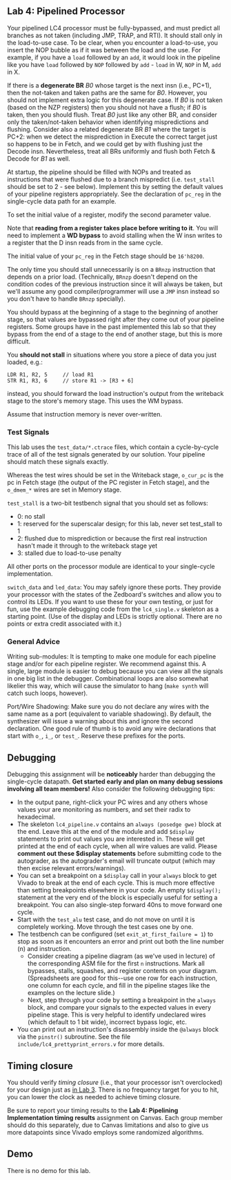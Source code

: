 ## Lab 4: Pipelined Processor

Your pipelined LC4 processor must be fully-bypassed, and must predict all branches as not taken (including JMP, TRAP, and RTI). It should stall only in the load-to-use case. To be clear, when you encounter a load-to-use, you insert the NOP bubble as if it was between the load and the use. For example, if you have a `load` followed by an `add`, it would look in the pipeline like you have `load` followed by `NOP` followed by `add` - `load` in W, `NOP` in M, `add` in X.

If there is a **degenerate BR** _B0_ whose target is the next insn (i.e., PC+1), then the not-taken and taken paths are the same for _B0_. However, you should not implement extra logic for this degenerate case. If _B0_ is not taken (based on the NZP registers) then you should not have a flush; if _B0_ is taken, then you should flush. Treat _B0_ just like any other BR, and consider only the taken/not-taken behavior when identifying mispredictions and flushing. Consider also a related degenerate BR _B1_ where the target is PC+2: when we detect the misprediction in Execute the correct target just so happens to be in Fetch, and we could get by with flushing just the Decode insn. Nevertheless, treat all BRs uniformly and flush both Fetch & Decode for _B1_ as well.

At startup, the pipeline should be filled with NOPs and treated as instructions that were flushed due to a branch mispredict (i.e. `test_stall` should be set to 2 - see below). Implement this by setting the default values of your pipeline registers appropriately. See the declaration of `pc_reg` in the single-cycle data path for an example.

To set the initial value of a register, modify the second parameter value.

Note that **reading from a register takes place before writing to it**. You will need to implement a **WD bypass** to avoid stalling when the W insn writes to a register that the D insn reads from in the same cycle.

The initial value of your `pc_reg` in the Fetch stage should be `16'h8200`.

The only time you should stall unnecessarily is on a `BRnzp` instruction that depends on a prior load. (Technically, `BRnzp` doesn't depend on the condition codes of the previous instruction since it will always be taken, but we'll assume any good compiler/programmer will use a `JMP` insn instead so you don't have to handle `BRnzp` specially).

You should bypass at the beginning of a stage to the beginning of another stage, so that values are bypassed right after they come out of your pipeline registers. Some groups have in the past implemented this lab so that they bypass from the end of a stage to the end of another stage, but this is more difficult.

You **should not stall** in situations where you store a piece of data you just loaded, e.g.:
```
LDR R1, R2, 5     // load R1
STR R1, R3, 6     // store R1 -> [R3 + 6]
```
instead, you should forward the load instruction's output from the writeback stage to the store's memory stage. This uses the WM bypass.

Assume that instruction memory is never over-written.

### Test Signals

This lab uses the `test_data/*.ctrace` files, which contain a cycle-by-cycle trace of all of the test signals generated by our solution. Your pipeline should match these signals exactly.

Whereas the test wires should be set in the Writeback stage, `o_cur_pc` is the pc in Fetch stage (the output of the PC register in Fetch stage), and the `o_dmem_*` wires are set in Memory stage.

`test_stall` is a two-bit testbench signal that you should set as follows:
+ 0: no stall
+ 1: reserved for the superscalar design; for this lab, never set test_stall to 1
+ 2: flushed due to misprediction or because the first real instruction hasn't made it through to the writeback stage yet
+ 3: stalled due to load-to-use penalty

All other ports on the processor module are identical to your single-cycle implementation.

`switch_data` and `led_data`: You may safely ignore these ports. They provide your processor with the states of the Zedboard's switches and allow you to control its LEDs. If you want to use these for your own testing, or just for fun, use the example debugging code from the `lc4_single.v` skeleton as a starting point. (Use of the display and LEDs is strictly optional. There are no points or extra credit associated with it.)

### General Advice

Writing sub-modules: It is tempting to make one module for each pipeline stage and/or for each pipeline register. We recommend against this. A single, large module is easier to debug because you can view all the signals in one big list in the debugger. Combinational loops are also somewhat likelier this way, which will cause the simulator to hang (`make synth` will catch such loops, however).

Port/Wire Shadowing: Make sure you do not declare any wires with the same name as a port (equivalent to variable shadowing). By default, the synthesizer will issue a warning about this and ignore the second declaration. One good rule of thumb is to avoid any wire declarations that start with `o_`, `i_`, or `test_`. Reserve these prefixes for the ports.

## Debugging

Debugging this assignment will be **noticeably** harder than debugging the single-cycle datapath. **Get started early and plan on many debug sessions involving all team members!** Also consider the following debugging tips:

+ In the output pane, right-click your PC wires and any others whose values your are monitoring as numbers, and set their radix to hexadecimal.
+ The skeleton `lc4_pipeline.v` contains an `always (posedge gwe)` block at the end. Leave this at the end of the module and add `$display` statements to print out values you are interested in. These will get printed at the end of each cycle, when all wire values are valid. Please **comment out these $display statements** before submitting code to the autograder, as the autograder's email will truncate output (which may then excise relevant errors/warnings).
+ You can set a breakpoint on a `$display` call in your `always` block to get Vivado to break at the end of each cycle. This is much more effective than setting breakpoints elsewhere in your code. An empty `$display();` statement at the very end of the block is especially useful for setting a breakpoint. You can also single-step forward 40ns to move forward one cycle.
+ Start with the `test_alu` test case, and do not move on until it is completely working. Move through the test cases one by one.
+ The testbench can be configured (set `exit_at_first_failure = 1`) to stop as soon as it encounters an error and print out both the line number (n) and instruction.
    + Consider creating a pipeline diagram (as we've used in lecture) of the corresponding ASM file for the first `n` instructions. Mark all bypasses, stalls, squashes, and register contents on your diagram. (Spreadsheets are good for this--use one row for each instruction, one column for each cycle, and fill in the pipeline stages like the examples on the lecture slide.)
    + Next, step through your code by setting a breakpoint in the `always` block, and compare your signals to the expected values in every pipeline stage. This is very helpful to identify undeclared wires (which default to 1 bit wide), incorrect bypass logic, etc.
+ You can print out an instruction's disassembly inside the `@always` block via the `pinstr()` subroutine. See the file `include/lc4_prettyprint_errors.v` for more details.

## Timing closure

You should verify _timing closure_ (i.e., that your processor isn't overclocked) for your design just as [in Lab 3](https://github.com/upenn-acg/cis501/blob/master/lab3-singlecycle/lab3-singlecycle.md#verify-timing-closure). There is no frequency target for you to hit, you can lower the clock as needed to achieve timing closure.

Be sure to report your timing results to the **Lab 4: Pipelining Implementation timing results** assignment on Canvas. Each group member should do this separately, due to Canvas limitations and also to give us more datapoints since Vivado employs some randomized algorithms.

## Demo

There is no demo for this lab.
